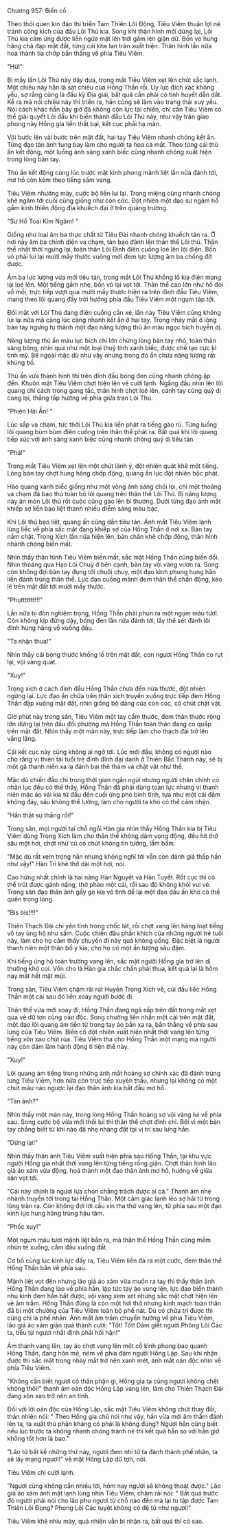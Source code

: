 




Chương 957: Biến cố


Theo thói quen kín đáo thi triển Tam Thiên Lôi Động, Tiêu Viêm thuận lợi né tránh công kích của đầu Lôi Thú kia. Song khi thân hình mới dừng lại, Lôi Thú kia cảm ứng được liền ngửa mặt lên trời gầm lên giận dữ. Bốn vó hung hăng chà đạp mặt đất, từng cái khe lan tràn xuất hiện. Thân hình lần nữa hoá thành tia chớp bắn thẳng về phía Tiêu Viêm.

"Hừ!"

Bị mấy lần Lôi Thú này dây dưa, trong mắt Tiêu Viêm xẹt lên chút sắc lạnh. Một chiêu này hẳn là sát chiêu của Hồng Thần rồi. Uy lực đích xác không yếu, sợ rằng cũng là đấu kỹ Địa giai, bất quá cần phải có tinh huyết dẫn dắt. Kể ra mà nói chiêu này thi triển ra, hắn cũng sẽ lâm vào trạng thái suy yếu. Nói cách khác hắn bây giờ đã không còn lực tái chiến, chỉ cần Tiêu Viêm có thể giải quyết Lôi đấu khí biến thành đầu Lôi Thú này, như vậy trận giao phong này Hồng gia liền thất bại, kết cục phải hạ màn.

Vội bước lên vài bước trên mặt đất, hai tay Tiêu Viêm nhanh chóng kết ấn. Từng đạo tàn ảnh tung bay làm cho người ta hoa cả mắt. Theo từng cái thủ ấn kết động, một luồng ánh sáng xanh biếc cũng nhanh chóng xuất hiện trong lòng bàn tay.

Thủ ấn kết động cùng lúc trước mặt kình phong mãnh liệt lần nữa đánh tới, mơ hồ còn kèm theo tiếng sấm vang.

Tiêu Viêm nhướng mày, cước bộ liền lui lại. Trong miệng cũng nhanh chóng khẽ ngâm tới cuối cùng giống như con cóc. Đột nhiên một đạo sư ngâm hổ gầm kinh thiên động địa khuếch đại ở trên quảng trường.

"Sư Hổ Toái Kim Ngâm! "

Giống như loại âm ba thực chất từ Tiêu Đài nhanh chóng khuếch tán ra. Ở nơi này âm ba chính diện va chạm, tàn bạo đánh lên thân thể Lôi thú. Thân thể nhất thời ngưng lại, toàn thân Lôi Đình điên cuồng loé lên lôi điện. Bốn vó phải lui lại mười mấy thước vuông mới đem lực lượng âm ba chống đỡ được.

Âm ba lực lượng vừa mới tiêu tán, trong mắt Lôi Thú khổng lồ kia điện mang lại loé lên. Một tiếng gầm nhẹ, bốn vó lại vọt tới. Thân thể cao lớn như hổ đói vồ mồi, trực tiếp vượt qua mười mấy thước hiện ra trên đỉnh đầu Tiêu Viêm, mang theo lôi quang đầy trời hướng phía đầu Tiêu Viêm một ngụm táp tới.

Đối mặt với Lôi Thú đang điên cuồng cắn xé, lần này Tiêu Viêm cũng không lui lại nữa mà càng lúc càng nhanh kết ấn ở hai tay. Trong nháy mắt ở lòng bàn tay ngưng tụ thành một đạo năng lượng thủ ấn màu ngọc bích huyền dị.

Năng lượng thủ ấn màu lục bích chỉ lớn chừng lòng bàn tay nhỏ, toàn thân sáng bóng, nhìn qua như một loại thuỷ tinh xanh biếc, được chế tạo cực kì tinh mỹ. Bề ngoài mặc dù như vậy nhưng trong đó ẩn chứa năng lượng rất khủng bố.

Thủ ấn vừa thành hình thì trên đỉnh đầu bóng đen cũng nhanh chóng ập đến. Khuôn mặt Tiêu Viêm chợt hiện lên vẻ cười lạnh. Ngẩng đầu nhìn lên lôi quang chỉ cách trong gang tấc, thân hình chợt loé lên, cánh tay cũng quỷ dị cong lại, thẳng tắp hướng về phía giữa trán Lôi Thú.

"Phiên Hải Ấn! "

Lúc sắp va chạm, tức thời Lôi Thú kia liền phát ra tiếng gào rú. Từng luồng lôi quang bùm bùm điên cuồng trên thân thể phát ra. Bất quá khi lôi quang tiếp xúc với ánh sáng xanh biếc cũng nhanh chóng quỷ dị tiêu tán.

"Phá!"

Trong mắt Tiêu Viêm xẹt lên một chút lãnh ý, đột nhiên quát khẽ một tiếng. Lòng bàn tay chợt hung hăng chớp động, quang ấn lực đột nhiên bộc phát.

Hào quang xanh biếc giống như một vòng ánh sáng chói lọi, chỉ một thoáng va chạm đã bao thủ toàn bộ lôi quang trên thân thể Lôi Thú. Bị năng lượng này ăn mòn Lôi thú rốt cuộc cũng gào lên bi thương. Dưới từng đạo ánh mắt khiếp sợ liền bạo liệt thành nhiều điểm sáng màu bạc,

Khi Lôi thú bạo liệt, quang ấn cũng dần tiêu tán. Ánh mắt Tiêu Viêm lạnh lùng liếc về phía sắc mặt đang khiếp sợ của Hồng Thần ở nơi xa. Bàn tay nắm chặt, Trọng Xích lần nữa hiện lên, bàn chân khẽ chớp động, thân hình nhanh chóng biến mất.

Nhìn thấy thân hình Tiêu Viêm biến mất, sắc mặt Hồng Thần cũng biến đổi. Nhìn thoáng qua Hạo Lôi Chuỳ ở bên cạnh, bàn tay vội vàng vươn ra. Song còn không đợi bàn tay đụng tới chuôi chuy, một đạo kình phong hung hãn liền đánh trúng thân thể. Lực đạo cuồng mãnh đem thân thể chấn động, kéo lê trên mặt đất tới mười mấy thước.

"Phụttttttt!!!"

Lần nữa bị đòn nghiêm trọng, Hồng Thần phải phun ra một ngụm máu tươi. Còn không kịp đứng dậy, bóng đen lần nữa đánh tới, lấy thế sét đánh lôi đình hung hăng vỗ xuống đầu.

"Ta nhận thua!"

Nhìn thấy cái bóng thước khổng lồ trên mặt đất, con ngươi Hồng Thần co rụt lại, vội vàng quát.

"Xuy!"

Trọng xích ở cách đỉnh đầu Hồng Thần chưa đến nửa thước, đột nhiên ngừng lại. Lực đạo ẩn chứa trên thân xích truyền xuống trực tiếp đem Hồng Thần đập xuống mặt đất, nhìn giống bộ dáng của con cóc, có chút chật vật.

Giờ phút này trong sân, Tiêu Viêm một tay cầm thước, đem thân thước rộng lớn dừng lại trên đầu đối phương mà Hồng Thần toàn thân đang co quắp trên mặt đất. Nhìn thấy một màn này, trực tiếp làm cho thạch đài trở lên vắng lặng.

Cái kết cục này cũng không ai ngờ tới. Lúc mới đầu, không có người nào cho rằng vị thiên tài tuổi trẻ đỉnh đỉnh đại danh ở Thiên Bắc Thành này, sẽ bị một gã thanh niên xa lạ đánh bại thê thảm và chật vật như thế.

Mặc dù chiến đầu chỉ trong thời gian ngắn ngủi nhưng người chân chính có nhãn lục đều có thể thấy, Hồng Thần đã phải dùng toàn lực nhưng vị thanh niên mặc áo vải kia từ đầu đến cuối ứng phó bình tĩnh, tựa như một cái đầm không đáy, sâu không thể lường, làm cho người ta khó có thể cảm nhận.

"Hắn thật sự thắng rồi!"

Trong sân, mọi người tại chỗ ngồi Hàn gia nhìn thấy Hồng Thần kia bị Tiêu Viêm dùng Trọng Xích làm cho thân thể không dám vọng động, đều hít thở sâu một hơi, chợt như cũ có chút không tin tưởng, lẩm bẩm.

"Mặc dù rất xem trọng hắn nhưng không nghĩ tới vẫn còn đánh giá thấp hắn như vậy!" Hàn Trì khẽ thở dài một hơi, nói.

Cao hứng nhất chính là hai nàng Hàn Nguyệt và Hàn Tuyết. Rốt cục thì có thể trút được gánh nặng, thở phào một cái, rồi sau đó không khỏi vui vẻ. Trong sân đạo thân ảnh gầy gò kia vô tình để lại một đạo dấu ấn khó có thể quên trong lòng.

"Bis bis!!!!"

Thiên Thạch Đài chỉ yên tĩnh trong chốc lát, rồi chợt vang lên hàng loạt tiếng vỗ tay ủng hộ như sấm. Cuộc chiến đấu phấn khích của những người trẻ tuổi này, làm cho họ cảm thấy chuyến đi này quả không uổng. Đặc biệt là người thanh niên một thân bố y kia, cho họ có một ấn tượng sâu đậm.

Khi tiếng ủng hộ toàn trường vang lên, sắc mặt người Hồng gia trở lên dị thường khó coi. Vốn cho là Hàn gia chắc chắn phải thua, kết quả lại là hôm nay mất hết mặt mũi.

Trong sân, Tiêu Viêm chậm rãi rút Huyền Trọng Xích về, cúi đầu liếc Hồng Thần một cái sau đó liền xoay người bước đi.

Thân thể vừa mới xoay đi, Hồng Thần đang ngã sấp trên đất trong mắt xẹt qua vẻ dữ tợn cùng oán độc. Song chưởng liền nhấn một cái trên mặt đất, một đạo lôi quang ám tiễn từ trong tay áo bắn xạ ra, bắn thẳng về phía sau lưng của Tiêu Viêm. Biến cố đột nhiên xuất hiện nhất thời vang lên từng tiếng xôn xao chửi rủa. Tiêu Viêm tha cho Hồng Thần một mạng mà người này còn dám làm hành động ti tiện thế này.

"Xuy!"

Lôi quang ám tiếng trong những ánh mắt hoảng sợ chính xác đã đánh trúng lưng Tiêu Viêm, hơn nữa còn trực tiếp xuyên thấu, nhưng lại không có một chút máu nào ngược lại đạo thân ảnh kia bắt đầu mơ hồ.

"Tàn ảnh?"

Nhìn thấy một màn này, trong lòng Hồng Thần hoảng sợ vội vàng lui về phía sau. Song cước bộ vừa mới thối lui thì thân thể chợt đình chỉ. Bởi vì một bàn tay chẳng biết từ khi nào đã nhẹ nhàng đặt tại vị trí sau lưng hắn.

"Dừng lại!"

Nhìn thấy thân ảnh Tiêu Viêm xuất hiện phía sau Hồng Thần, tại khu vực người Hồng gia nhất thời vang lên từng tiếng rống giận. Chợt thân hình lão giả áo xám vừa động, hoá thành một đạo thân ảnh mơ hồ, hướng về giữa sân vọt tới.

"Cái này chính là ngươi lựa chọn chẳng trách được ai cả." Thanh âm nhẹ nhành truyền tới trong tai Hồng Thân. Một cảm giác lạnh lẽo sợ hãi từ trong lòng tràn ra. Còn không đợi lời cầu xin tha thứ vang lên, từ phía sau một đạo kinh lực hung hăng trúng hậu tâm.

"Phốc xuy!"

Một ngụm máu tươi mãnh liệt bắn ra, mà thân thể Hồng Thần cũng mềm nhũn té xuống, cắm đầu xuống đất.

Cơ hồ cùng lúc kình lực đẩy ra, Tiêu Viêm liền đá ra một cước, đem thân thể Hồng Thần bắn về phía sau.

Mãnh liệt vọt đến nhưng lão giả áo xám vừa muốn ra tay thì thấy thân ảnh Hồng Thần đang lao về phía hắn, lập tức tay áo vung lên, lực đạo biến thành nhu kình đem hắn bắt được, vội vàng xem xét nhưng sắc mặt chợt hiện lên vẻ âm trầm. Hồng Thần đúng là còn một hơi thở nhưng kinh mạch toàn thân đã bị một chưởng của Tiêu Viêm toàn bộ phế nát. Dù có chữa trị được thì cũng chỉ là phế nhân. Ánh mắt âm trầm chuyển hướng về phía Tiêu Viêm, lão giả áo xám giận quá thành cười: "Tốt! Tốt! Dám giết người Phông Lôi Các ta, tiểu tử ngươi nhất định phải hối hận!"

Âm thanh vang lên, tay áo chợt vung lên một cỗ kình phong bao quanh Hồng Thần, đang hôn mê, ném về phía đám người Hồng Lập. Sau khi nhận được thì sắc mặt trong nháy mắt trở nên xanh mét, ánh mắt oán độc nhìn về phía Tiêu Viêm.

"Không cần biết ngươi có thân phận gì, Hồng gia ta cùng ngươi không chết không thôi!" thanh âm oán độc Hồng Lập vang lên, làm cho Thiên Thạch Đài đang xôn xao trở nên an tĩnh.

Đối với lời oán độc của Hồng Lập, sắc mặt Tiêu Viêm không chút thay đổi, thản nhiên nói: " Theo Hồng gia chủ nói như vậy, hắn vừa mới âm thầm đánh lén ta, ta xuất thủ phản kháng có phải là không đúng? Ngươi hẳn cũng biết nếu lúc trước ta không nhanh chóng tránh né thì kết quả hẳn so với hắn giờ không tốt hơn là bao."

"Lão tử bất kể những thứ này, ngươi đem nhi tử ta đánh thành phế nhân, ta sẽ lấy mạng ngươi!" vẻ mặt Hồng Lập dữ tợn, nói.

Tiêu Viêm chỉ cười lạnh.

"Ngươi cũng không cần nhiều lời, hôm nay ngươi sẽ không thoát được." Lão giả áo xám ánh mặt lạnh lùng nhìn Tiêu Viêm, chậm rãi nói: " Bất quá trước đó ngươi phải nói cho lão phu ngươi từ chỗ nào đến mà lại tu tập được Tam Thiên Lôi Đọng? Phong Lôi Các tuyệt không có đệ tử như ngươi!"

Tiêu Viêm khẽ nhíu mày, quả nhiên vẫn bị nhận ra, bất quá thì có sao.




